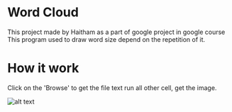 # Word Cloud

This project made by Haitham as a part of google project in google course This program used to draw word size depend on the repetition of it.

# How it work
Click on the 'Browse' to get the file text run all other cell, get the image.

![alt text](https://1.bp.blogspot.com/-mjI1ZLodcKQ/XyMXWVBHxKI/AAAAAAAAAT4/Pd20j1Ezjw0nVxIOih30ySgwth55LI_nACLcBGAsYHQ/s1247/browse.png)
